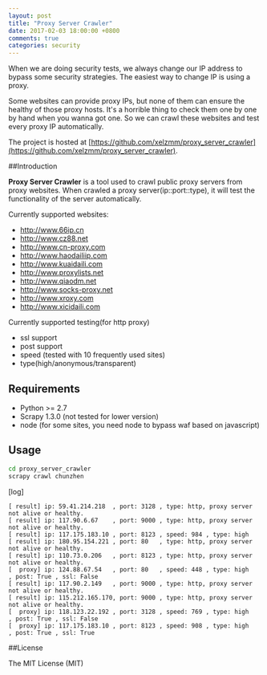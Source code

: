 ```yaml
---
layout: post
title: "Proxy Server Crawler"
date: 2017-02-03 18:00:00 +0800
comments: true
categories: security
---
```


When we are doing security tests, we always change our IP address to bypass some security strategies. The easiest way to change IP is using a proxy.

Some websites can provide proxy IPs, but none of them can ensure the healthy of those proxy hosts. It's a horrible thing to check them one by one by hand when you wanna got one. So we can crawl these websites and test every proxy IP automatically.

The project is hosted at [https://github.com/xelzmm/proxy_server_crawler](https://github.com/xelzmm/proxy_server_crawler).

##Introduction

**Proxy Server Crawler** is a tool used to crawl public proxy servers from proxy websites. When crawled a proxy server(ip::port::type), it will test the functionality of the server automatically.

Currently supported websites:

* http://www.66ip.cn
* http://www.cz88.net
* http://www.cn-proxy.com
* http://www.haodailiip.com
* http://www.kuaidaili.com
* http://www.proxylists.net
* http://www.qiaodm.net
* http://www.socks-proxy.net
* http://www.xroxy.com
* http://www.xicidaili.com

Currently supported testing(for http proxy)

* ssl support
* post support
* speed (tested with 10 frequently used sites)
* type(high/anonymous/transparent)

<!-- more -->

## Requirements

* Python >= 2.7
* Scrapy 1.3.0 (not tested for lower version)
* node (for some sites, you need node to bypass waf based on javascript)

## Usage

```bash
cd proxy_server_crawler
scrapy crawl chunzhen
```

[log]

```
[ result] ip: 59.41.214.218  , port: 3128 , type: http, proxy server not alive or healthy.
[ result] ip: 117.90.6.67    , port: 9000 , type: http, proxy server not alive or healthy.
[ result] ip: 117.175.183.10 , port: 8123 , speed: 984 , type: high
[ result] ip: 180.95.154.221 , port: 80   , type: http, proxy server not alive or healthy.
[ result] ip: 110.73.0.206   , port: 8123 , type: http, proxy server not alive or healthy.
[  proxy] ip: 124.88.67.54   , port: 80   , speed: 448 , type: high       , post: True , ssl: False
[ result] ip: 117.90.2.149   , port: 9000 , type: http, proxy server not alive or healthy.
[ result] ip: 115.212.165.170, port: 9000 , type: http, proxy server not alive or healthy.
[  proxy] ip: 118.123.22.192 , port: 3128 , speed: 769 , type: high       , post: True , ssl: False
[  proxy] ip: 117.175.183.10 , port: 8123 , speed: 908 , type: high       , post: True , ssl: True
```

##License

The MIT License (MIT)